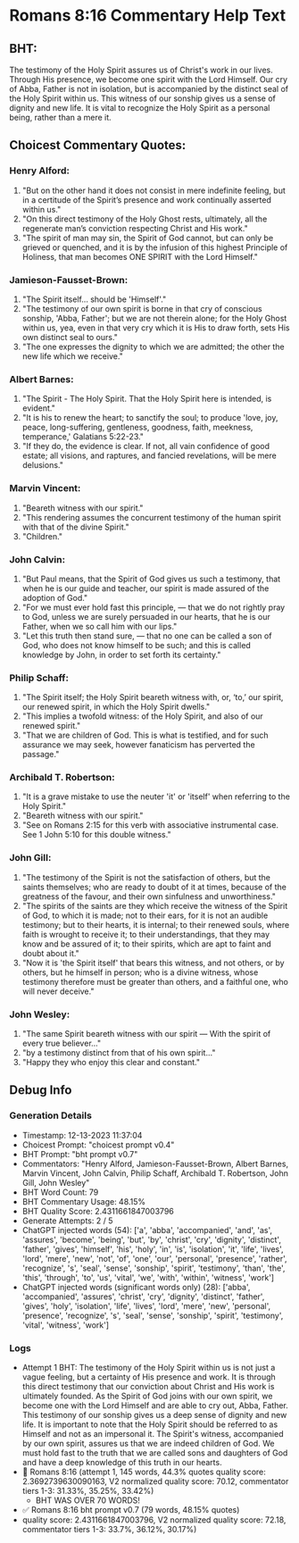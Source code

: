 # Romans 8:16 Commentary Help Text

## BHT:
The testimony of the Holy Spirit assures us of Christ's work in our lives. Through His presence, we become one spirit with the Lord Himself. Our cry of Abba, Father is not in isolation, but is accompanied by the distinct seal of the Holy Spirit within us. This witness of our sonship gives us a sense of dignity and new life. It is vital to recognize the Holy Spirit as a personal being, rather than a mere it.

## Choicest Commentary Quotes:
### Henry Alford:
1. "But on the other hand it does not consist in mere indefinite feeling, but in a certitude of the Spirit’s presence and work continually asserted within us."
2. "On this direct testimony of the Holy Ghost rests, ultimately, all the regenerate man’s conviction respecting Christ and His work."
3. "The spirit of man may sin, the Spirit of God cannot, but can only be grieved or quenched, and it is by the infusion of this highest Principle of Holiness, that man becomes ONE SPIRIT with the Lord Himself."

### Jamieson-Fausset-Brown:
1. "The Spirit itself... should be 'Himself'." 
2. "The testimony of our own spirit is borne in that cry of conscious sonship, 'Abba, Father'; but we are not therein alone; for the Holy Ghost within us, yea, even in that very cry which it is His to draw forth, sets His own distinct seal to ours."
3. "The one expresses the dignity to which we are admitted; the other the new life which we receive."

### Albert Barnes:
1. "The Spirit - The Holy Spirit. That the Holy Spirit here is intended, is evident."
2. "It is his to renew the heart; to sanctify the soul; to produce 'love, joy, peace, long-suffering, gentleness, goodness, faith, meekness, temperance,' Galatians 5:22-23."
3. "If they do, the evidence is clear. If not, all vain confidence of good estate; all visions, and raptures, and fancied revelations, will be mere delusions."

### Marvin Vincent:
1. "Beareth witness with our spirit."
2. "This rendering assumes the concurrent testimony of the human spirit with that of the divine Spirit."
3. "Children."

### John Calvin:
1. "But Paul means, that the Spirit of God gives us such a testimony, that when he is our guide and teacher, our spirit is made assured of the adoption of God."
2. "For we must ever hold fast this principle, — that we do not rightly pray to God, unless we are surely persuaded in our hearts, that he is our Father, when we so call him with our lips."
3. "Let this truth then stand sure, — that no one can be called a son of God, who does not know himself to be such; and this is called knowledge by John, in order to set forth its certainty."

### Philip Schaff:
1. "The Spirit itself; the Holy Spirit beareth witness with, or, ‘to,’ our spirit, our renewed spirit, in which the Holy Spirit dwells."
2. "This implies a twofold witness: of the Holy Spirit, and also of our renewed spirit."
3. "That we are children of God. This is what is testified, and for such assurance we may seek, however fanaticism has perverted the passage."

### Archibald T. Robertson:
1. "It is a grave mistake to use the neuter 'it' or 'itself' when referring to the Holy Spirit."
2. "Beareth witness with our spirit."
3. "See on Romans 2:15 for this verb with associative instrumental case. See 1 John 5:10 for this double witness."

### John Gill:
1. "The testimony of the Spirit is not the satisfaction of others, but the saints themselves; who are ready to doubt of it at times, because of the greatness of the favour, and their own sinfulness and unworthiness."
2. "The spirits of the saints are they which receive the witness of the Spirit of God, to which it is made; not to their ears, for it is not an audible testimony; but to their hearts, it is internal; to their renewed souls, where faith is wrought to receive it; to their understandings, that they may know and be assured of it; to their spirits, which are apt to faint and doubt about it."
3. "Now it is 'the Spirit itself' that bears this witness, and not others, or by others, but he himself in person; who is a divine witness, whose testimony therefore must be greater than others, and a faithful one, who will never deceive."

### John Wesley:
1. "The same Spirit beareth witness with our spirit — With the spirit of every true believer..."
2. "by a testimony distinct from that of his own spirit..."
3. "Happy they who enjoy this clear and constant."


## Debug Info
### Generation Details
- Timestamp: 12-13-2023 11:37:04
- Choicest Prompt: "choicest prompt v0.4"
- BHT Prompt: "bht prompt v0.7"
- Commentators: "Henry Alford, Jamieson-Fausset-Brown, Albert Barnes, Marvin Vincent, John Calvin, Philip Schaff, Archibald T. Robertson, John Gill, John Wesley"
- BHT Word Count: 79
- BHT Commentary Usage: 48.15%
- BHT Quality Score: 2.4311661847003796
- Generate Attempts: 2 / 5
- ChatGPT injected words (54):
	['a', 'abba', 'accompanied', 'and', 'as', 'assures', 'become', 'being', 'but', 'by', 'christ', 'cry', 'dignity', 'distinct', 'father', 'gives', 'himself', 'his', 'holy', 'in', 'is', 'isolation', 'it', 'life', 'lives', 'lord', 'mere', 'new', 'not', 'of', 'one', 'our', 'personal', 'presence', 'rather', 'recognize', 's', 'seal', 'sense', 'sonship', 'spirit', 'testimony', 'than', 'the', 'this', 'through', 'to', 'us', 'vital', 'we', 'with', 'within', 'witness', 'work']
- ChatGPT injected words (significant words only) (28):
	['abba', 'accompanied', 'assures', 'christ', 'cry', 'dignity', 'distinct', 'father', 'gives', 'holy', 'isolation', 'life', 'lives', 'lord', 'mere', 'new', 'personal', 'presence', 'recognize', 's', 'seal', 'sense', 'sonship', 'spirit', 'testimony', 'vital', 'witness', 'work']

### Logs
- Attempt 1 BHT: The testimony of the Holy Spirit within us is not just a vague feeling, but a certainty of His presence and work. It is through this direct testimony that our conviction about Christ and His work is ultimately founded. As the Spirit of God joins with our own spirit, we become one with the Lord Himself and are able to cry out, Abba, Father. This testimony of our sonship gives us a deep sense of dignity and new life. It is important to note that the Holy Spirit should be referred to as Himself and not as an impersonal it. The Spirit's witness, accompanied by our own spirit, assures us that we are indeed children of God. We must hold fast to the truth that we are called sons and daughters of God and have a deep knowledge of this truth in our hearts.
- 🔄 Romans 8:16 (attempt 1, 145 words, 44.3% quotes quality score: 2.3692739630090163, V2 normalized quality score: 70.12, commentator tiers 1-3: 31.33%, 35.25%, 33.42%) 
	- BHT WAS OVER 70 WORDS!
- ✅ Romans 8:16 bht prompt v0.7 (79 words, 48.15% quotes)
- quality score: 2.4311661847003796, V2 normalized quality score: 72.18, commentator tiers 1-3: 33.7%, 36.12%, 30.17%)